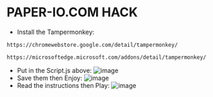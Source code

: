 # PAPER-IO.COM HACK
- Install the Tampermonkey:
```
https://chromewebstore.google.com/detail/tampermonkey/
```
```
https://microsoftedge.microsoft.com/addons/detail/tampermonkey/
```
- Put in the Script.js above:
![image](https://github.com/user-attachments/assets/0701341e-0688-4641-89a1-2d4c460c7692)
- Save them then Enjoy:
![image](https://github.com/user-attachments/assets/d166cfaa-c014-4b7c-b052-22cad656df0f)
- Read the instructions then Play:
![image](https://github.com/user-attachments/assets/37a3d861-6358-46b8-b361-438d9cc8eccc)

